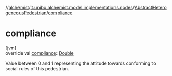 //[alchemist](../../../index.md)/[it.unibo.alchemist.model.implementations.nodes](../index.md)/[AbstractHeterogeneousPedestrian](index.md)/[compliance](compliance.md)

# compliance

[jvm]\
override val [compliance](compliance.md): [Double](https://kotlinlang.org/api/latest/jvm/stdlib/kotlin/-double/index.html)

Value between 0 and 1 representing the attitude towards conforming to social rules of this pedestrian.
